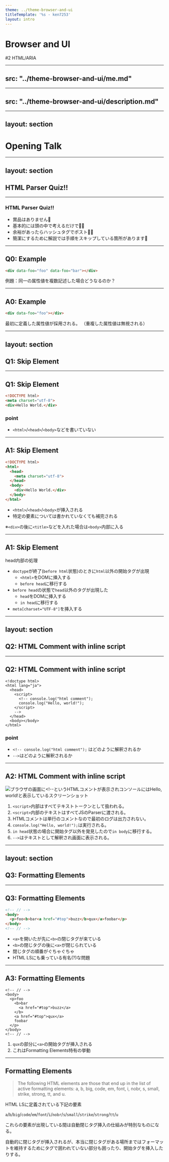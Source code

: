 ```yaml
---
theme: ../theme-browser-and-ui
titleTemplate: '%s - ken7253'
layout: intro
---
```


# Browser and UI
\#2 HTML/ARIA

---
src: "../theme-browser-and-ui/me.md"
---

---
src: "../theme-browser-and-ui/description.md"
---
---
layout: section
---

# Opening Talk

---
layout: section
---

## HTML Parser Quiz!!

---

### HTML Parser Quiz!!

- 賞品はありません🙇
- 基本的には頭の中で考えるだけで🙆‍♂️
- 余裕があったらハッシュタグでポスト🙆‍♂️
- 簡潔にするために解説では手順をスキップしている箇所があります🙇

---

## Q0: Example

```html
<div data-foo="foo" data-foo="bar"></div>
```

例題：同一の属性値を複数記述した場合どうなるのか？

---

## A0: Example

```html
<div data-foo="foo"></div>
```

最初に定義した属性値が採用される。
（重複した属性値は無視される）

---
layout: section
---

## Q1: Skip Element

---

## Q1: Skip Element

```html
<!DOCTYPE html>
<meta charset="utf-8">
<div>Hello World.</div>
```

### point

- `<html>`/`<head>`/`<body>`などを書いていない

---

## A1: Skip Element

```html
<!DOCTYPE html>
<html>
  <head>
    <meta charset="utf-8">
  </head>
  <body>
    <div>Hello World.</div>
  </body>
</html>
```

- `<html>`/`<head>`/`<body>`が挿入される
- 特定の要素については書かれていなくても補完される

※`<div>`の後に`<title>`などを入れた場合は`<body>`内部に入る

---

## A1: Skip Element

head内部の処理

- `doctype`が終了(`before html`状態)のときに`html`以外の開始タグが出現
  - `<html>`をDOMに挿入する
  - `before head`に移行する
- `before head`の状態で`head`以外のタグが出現した
  - `head`をDOMに挿入する
  - `in head`に移行する
- `meta[charset="UTF-8"]`を挿入する

---
layout: section
---

## Q2: HTML Comment with inline script

---

## Q2: HTML Comment with inline script

```html{*}{lines:true}
<!doctype html>
<html lang="ja">
  <head>
    <script>
      <!-- console.log("html comment");
      console.log("Hello, world!");
    </script>
    -->
  </head>
  <body></body>
</html>
```

### point

- `<!-- console.log("html comment");` はどのように解釈されるか
- `-->`はどのように解釈されるか

---

## A2: HTML Comment with inline script

![ブラウザの画面に<!--というHTMLコメントが表示されコンソールにはHello, world!と表示しているスクリーンショット](/img/q2-answer.png)

1. `<script>`内部はすべてテキストトークンとして扱われる。
2. `<script>`内部のテキストはすべてJSのParserに渡される。
3. HTMLコメントは単行のコメントなので最初のログは出力されない。
4. `console.log("Hello, world!");`は実行される。
5. `in head`状態の場合に開始タグ以外を発見したので`in body`に移行する。
6. `-->`はテキストとして解釈され画面に表示される。

---
layout: section
---

## Q3: Formatting Elements

---

## Q3: Formatting Elements

```html
<!-- // -->
<body>
  <p>foo<b>bar<a href="#top">buzz</b>qux</a>foobar</p>
</body>
<!-- // -->
```

- `<a>`を開いたが先に`<b>`の閉じタグが来ている
- `<b>`の閉じタグの後に`<a>`が閉じられている
- 閉じタグの順番がぐちゃぐちゃ
- HTML LSにも乗っている有名(?)な問題

---

## A3: Formatting Elements

```html{*|7}{lines:true}
<!-- // -->
<body>
  <p>foo
    <b>bar
      <a href="#top">buzz</a>
    </b>
    <a href="#top">qux</a>
    foobar
  </p>
</body>
<!-- // -->
```

1. `qux`の部分に`<a>`の開始タグが挿入される
2. これはFormatting Elements特有の挙動

---

## Formatting Elements

> The following HTML elements are those that end up in the list of active formatting elements: a, b, big, code, em, font, i, nobr, s, small, strike, strong, tt, and u.

HTML LSに定義されている下記の要素

`a`/`b`/`big`/`code`/`em`/`font`/`i`/`nobr`/`s`/`small`/`strike`/`strong`/`tt`/`u`

これらの要素が出現している間は自動閉じタグ挿入の仕組みが特別なものになる。

自動的に閉じタグが挿入されるが、本当に閉じタグがある場所まではフォーマットを維持するためにタグで囲われていない部分も囲ったり、開始タグを挿入したりする。



